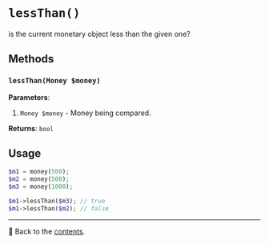 # `lessThan()`

is the current monetary object less than the given one?

## Methods

### `lessThan(Money $money)`
**Parameters**:
1. `Money $money` - Money being compared.

**Returns**: `bool`

## Usage

```php
$m1 = money(500);
$m2 = money(500);
$m3 = money(1000);

$m1->lessThan($m3); // true
$m1->lessThan($m2); // false
```

---

📌 Back to the [contents](/docs/04_money/README.md).
